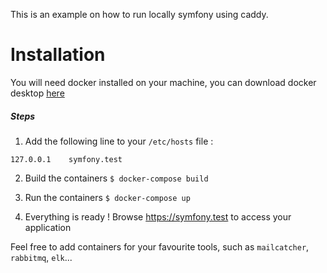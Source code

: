 This is an example on how to run locally symfony using caddy.

# Installation

You will need docker installed on your machine, you can download docker desktop [here](https://www.docker.com/products/docker-desktop)

##### Steps
1. Add the following line to your `/etc/hosts` file :
```
127.0.0.1    symfony.test
```

2. Build the containers
`$ docker-compose build`

3. Run the containers
`$ docker-compose up`

4. Everything is ready ! Browse https://symfony.test to access your application

Feel free to add containers for your favourite tools, such as `mailcatcher`, `rabbitmq`, `elk`...
